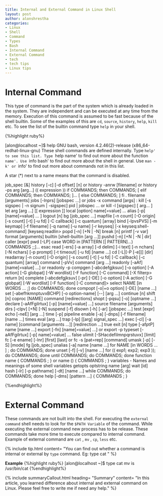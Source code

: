 ```yaml
---
title: Internal and External Command in Linux Shell
layout: post
author: alonshrestha
categories:
- Linux
- Shell
- Command
- Types
- Bash
- Internal Command
- External Command
- tech
- tech tips
- Linux tips
---
```


# Internal Command
This type of command is the part of the system which is already loaded in the system. They are independent and can be executed at any time from the memory. Execution of this command is assumed to be fast because of the shell builtin. Some of the examples of this are `cd`, `source`, `history`, `help`, `kill` etc. To see the list of  the builtin command type `help` in your shell. 

{%highlight ruby%}

[alon@localhost ~]$ help
GNU bash, version 4.2.46(2)-release (x86_64-redhat-linux-gnu)
These shell commands are defined internally.  Type `help' to see this list.
Type `help name' to find out more about the function `name'.
Use `info bash' to find out more about the shell in general.
Use `man -k' or `info' to find out more about commands not in this list.

A star (*) next to a name means that the command is disabled.

 job_spec [&]                                                                                                          history [-c] [-d offset] [n] or history -anrw [filename] or history -ps arg [arg...]
 (( expression ))                                                                                                      if COMMANDS; then COMMANDS; [ elif COMMANDS; then COMMANDS; ]... [ else COMMANDS; ] fi
 . filename [arguments]                                                                                                jobs [-lnprs] [jobspec ...] or jobs -x command [args]
 :                                                                                                                     kill [-s sigspec | -n signum | -sigspec] pid | jobspec ... or kill -l [sigspec]
 [ arg... ]                                                                                                            let arg [arg ...]
 [[ expression ]]                                                                                                      local [option] name[=value] ...
 alias [-p] [name[=value] ... ]                                                                                        logout [n]
 bg [job_spec ...]                                                                                                     mapfile [-n count] [-O origin] [-s count] [-t] [-u fd] [-C callback] [-c quantum] [array]
 bind [-lpvsPVS] [-m keymap] [-f filename] [-q name] [-u name] [-r keyseq] [-x keyseq:shell-command] [keyseq:readlin>  popd [-n] [+N | -N]
 break [n]                                                                                                             printf [-v var] format [arguments]
 builtin [shell-builtin [arg ...]]                                                                                     pushd [-n] [+N | -N | dir]
 caller [expr]                                                                                                         pwd [-LP]
 case WORD in [PATTERN [| PATTERN]...) COMMANDS ;;]... esac                                                            read [-ers] [-a array] [-d delim] [-i text] [-n nchars] [-N nchars] [-p prompt] [-t timeout] [-u fd] [name ...]
 cd [-L|[-P [-e]]] [dir]                                                                                               readarray [-n count] [-O origin] [-s count] [-t] [-u fd] [-C callback] [-c quantum] [array]
 command [-pVv] command [arg ...]                                                                                      readonly [-aAf] [name[=value] ...] or readonly -p
 compgen [-abcdefgjksuv] [-o option]  [-A action] [-G globpat] [-W wordlist]  [-F function] [-C command] [-X filterp>  return [n]
 complete [-abcdefgjksuv] [-pr] [-DE] [-o option] [-A action] [-G globpat] [-W wordlist]  [-F function] [-C command]>  select NAME [in WORDS ... ;] do COMMANDS; done
 compopt [-o|+o option] [-DE] [name ...]                                                                               set [-abefhkmnptuvxBCHP] [-o option-name] [--] [arg ...]
 continue [n]                                                                                                          shift [n]
 coproc [NAME] command [redirections]                                                                                  shopt [-pqsu] [-o] [optname ...]
 declare [-aAfFgilrtux] [-p] [name[=value] ...]                                                                        source filename [arguments]
 dirs [-clpv] [+N] [-N]                                                                                                suspend [-f]
 disown [-h] [-ar] [jobspec ...]                                                                                       test [expr]
 echo [-neE] [arg ...]                                                                                                 time [-p] pipeline
 enable [-a] [-dnps] [-f filename] [name ...]                                                                          times
 eval [arg ...]                                                                                                        trap [-lp] [[arg] signal_spec ...]
 exec [-cl] [-a name] [command [arguments ...]] [redirection ...]                                                      true
 exit [n]                                                                                                              type [-afptP] name [name ...]
 export [-fn] [name[=value] ...] or export -p                                                                          typeset [-aAfFgilrtux] [-p] name[=value] ...
 false                                                                                                                 ulimit [-SHacdefilmnpqrstuvx] [limit]
 fc [-e ename] [-lnr] [first] [last] or fc -s [pat=rep] [command]                                                      umask [-p] [-S] [mode]
 fg [job_spec]                                                                                                         unalias [-a] name [name ...]
 for NAME [in WORDS ... ] ; do COMMANDS; done                                                                          unset [-f] [-v] [name ...]
 for (( exp1; exp2; exp3 )); do COMMANDS; done                                                                         until COMMANDS; do COMMANDS; done
 function name { COMMANDS ; } or name () { COMMANDS ; }                                                                variables - Names and meanings of some shell variables
 getopts optstring name [arg]                                                                                          wait [id]
 hash [-lr] [-p pathname] [-dt] [name ...]                                                                             while COMMANDS; do COMMANDS; done
 help [-dms] [pattern ...]                                                                                             { COMMANDS ; }


{%endhighlight%}
# External Command
These commands are not built into the shell. For executing the `external command` shell needs to look for the `$PATH Variable` of the command. While executing the external command new process has to be release. These commands take more time to execute compared to internal command. Example of external command are `cat` , `mv` , `cp`, `less` etc.

{% include tip.html content= "You can find out whether a command is internal or external by `type` command. Eg: type cat " %}

**Example**
{%highlight ruby%}
[alon@localhost ~]$ type cat
mv is /usr/bin/cat
{%endhighlight%}

{% include summaryCallout.html heading= "Summary" content= "In this article, you learned difference about internal and external command on Linux. Please feel free to write me if need any help." %}